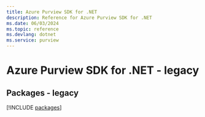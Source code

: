 ```yaml
---
title: Azure Purview SDK for .NET
description: Reference for Azure Purview SDK for .NET
ms.date: 06/03/2024
ms.topic: reference
ms.devlang: dotnet
ms.service: purview
---
```

# Azure Purview SDK for .NET - legacy
## Packages - legacy
[!INCLUDE [packages](purview-index.md)]